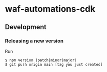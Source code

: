 # waf-automations-cdk

## Development

### Releasing a new version

Run
```
$ npm version (patch|minor|major)
$ git push origin main [tag you just created]
```
